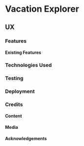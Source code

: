# Vacation Explorer

## UX

### Features

#### Existing Features

### Technologies Used

### Testing

### Deployment

### Credits

#### Content

#### Media

#### Acknowledgements
